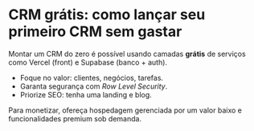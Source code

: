 # CRM grátis: como lançar seu primeiro CRM sem gastar

Montar um CRM do zero é possível usando camadas **grátis** de serviços como Vercel (front) e Supabase (banco + auth).
- Foque no valor: clientes, negócios, tarefas.
- Garanta segurança com *Row Level Security*.
- Priorize SEO: tenha uma landing e blog.

Para monetizar, ofereça hospedagem gerenciada por um valor baixo e funcionalidades premium sob demanda.